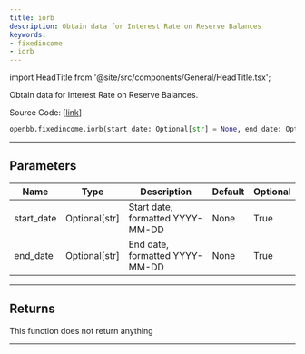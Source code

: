 ```yaml
---
title: iorb
description: Obtain data for Interest Rate on Reserve Balances
keywords:
- fixedincome
- iorb
---
```


import HeadTitle from '@site/src/components/General/HeadTitle.tsx';

<HeadTitle title="fixedincome.iorb - Reference | OpenBB SDK Docs" />

Obtain data for Interest Rate on Reserve Balances.

Source Code: [[link](https://github.com/OpenBB-finance/OpenBBTerminal/tree/main/openbb_terminal/fixedincome/fred_model.py#L622)]

```python wordwrap
openbb.fixedincome.iorb(start_date: Optional[str] = None, end_date: Optional[str] = None)
```

---

## Parameters

| Name | Type | Description | Default | Optional |
| ---- | ---- | ----------- | ------- | -------- |
| start_date | Optional[str] | Start date, formatted YYYY-MM-DD | None | True |
| end_date | Optional[str] | End date, formatted YYYY-MM-DD | None | True |


---

## Returns

This function does not return anything

---

